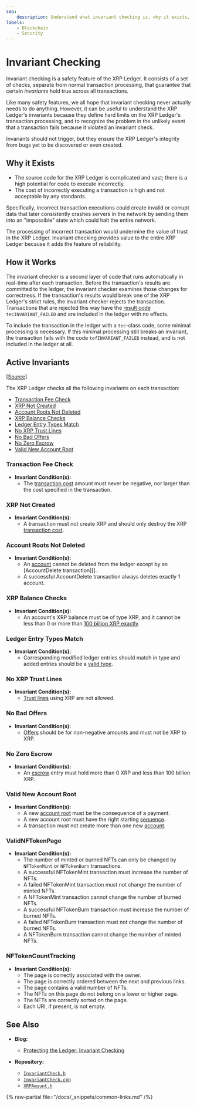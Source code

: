 ```yaml
---
seo:
    description: Understand what invariant checking is, why it exists, how it works, and what invariant checks are active.
labels:
    - Blockchain
    - Security
---
```

# Invariant Checking

Invariant checking is a safety feature of the XRP Ledger. It consists of a set of checks, separate from normal transaction processing, that guarantee that certain _invariants_ hold true across all transactions.

Like many safety features, we all hope that invariant checking never actually needs to do anything. However, it can be useful to understand the XRP Ledger's invariants because they define hard limits on the XRP Ledger's transaction processing, and to recognize the problem in the unlikely event that a transaction fails because it violated an invariant check.

Invariants should not trigger, but they ensure the XRP Ledger's integrity from bugs yet to be discovered or even created.


## Why it Exists

- The source code for the XRP Ledger is complicated and vast; there is a high potential for code to execute incorrectly.
- The cost of incorrectly executing a transaction is high and not acceptable by any standards.

Specifically, incorrect transaction executions could create invalid or corrupt data that later consistently crashes servers in the network by sending them into an "impossible" state which could halt the entire network.

The processing of incorrect transaction would undermine the value of trust in the XRP Ledger. Invariant checking provides value to the entire XRP Ledger because it adds the feature of reliability.



## How it Works

The invariant checker is a second layer of code that runs automatically in real-time after each transaction. Before the transaction's results are committed to the ledger, the invariant checker examines those changes for correctness. If the transaction's results would break one of the XRP Ledger's strict rules, the invariant checker rejects the transaction. Transactions that are rejected this way have the [result code](../../references/protocol/transactions/transaction-results/index.md) `tecINVARIANT_FAILED` and are included in the ledger with no effects.

To include the transaction in the ledger with a `tec`-class code, some minimal processing is necessary. If this minimal processing still breaks an invariant, the transaction fails with the code `tefINVARIANT_FAILED` instead, and is not included in the ledger at all.


## Active Invariants

[[Source]](https://github.com/XRPLF/rippled/blob/master/src/xrpld/app/tx/detail/InvariantCheck.h "Source")

The XRP Ledger checks all the following invariants on each transaction:

- [Transaction Fee Check](#transaction-fee-check)
- [XRP Not Created](#xrp-not-created)
- [Account Roots Not Deleted](#account-roots-not-deleted)
- [XRP Balance Checks](#xrp-balance-checks)
- [Ledger Entry Types Match](#ledger-entry-types-match)
- [No XRP Trust Lines](#no-xrp-trust-lines)
- [No Bad Offers](#no-bad-offers)
- [No Zero Escrow](#no-zero-escrow)
- [Valid New Account Root](#valid-new-account-root)


### Transaction Fee Check

- **Invariant Condition(s):**
    - The [transaction cost](../transactions/transaction-cost.md) amount must never be negative, nor larger than the cost specified in the transaction.


### XRP Not Created

- **Invariant Condition(s):**
    - A transaction must not create XRP and should only destroy the XRP [transaction cost](../transactions/transaction-cost.md).


### Account Roots Not Deleted

- **Invariant Condition(s):**
    - An [account](../accounts/index.md) cannot be deleted from the ledger except by an [AccountDelete transaction][].
    - A successful AccountDelete transaction always deletes exactly 1 account.


### XRP Balance Checks

- **Invariant Condition(s):**
    - An account's XRP balance must be of type XRP, and it cannot be less than 0 or more than [100 billion XRP exactly](https://github.com/XRPLF/rippled/blob/a7792ebcae63db64e9ae3d7704576252837c2512/include/xrpl/protocol/SystemParameters.h#L44-L51).


### Ledger Entry Types Match

- **Invariant Condition(s):**
    - Corresponding modified ledger entries should match in type and added entries should be a [valid type](../../references/protocol/ledger-data/ledger-entry-types/index.md).


### No XRP Trust Lines

- **Invariant Condition(s):**
    - [Trust lines](../tokens/fungible-tokens/index.md) using XRP are not allowed.


### No Bad Offers

- **Invariant Condition(s):**
    - [Offers](../../references/protocol/ledger-data/ledger-entry-types/offer.md) should be for non-negative amounts and must not be XRP to XRP.


### No Zero Escrow

- **Invariant Condition(s):**
    - An [escrow](../../references/protocol/ledger-data/ledger-entry-types/escrow.md) entry must hold more than 0 XRP and less than 100 billion XRP.


### Valid New Account Root

- **Invariant Condition(s):**
    - A new [account root](../../references/protocol/ledger-data/ledger-entry-types/accountroot.md) must be the consequence of a payment.
    - A new account root must have the right starting [sequence](../../references/protocol/data-types/basic-data-types.md#account-sequence).
    - A transaction must not create more than one new [account](../accounts/index.md).

### ValidNFTokenPage

- **Invariant Condition(s):**
    - The number of minted or burned NFTs can only be changed by `NFTokenMint` or `NFTokenBurn` transactions.
    - A successful NFTokenMint transaction must increase the number of NFTs.
    - A failed NFTokenMint transaction must not change the number of minted NFTs.
    - A NFTokenMint transaction cannot change the number of burned NFTs.
    - A successful NFTokenBurn transaction must increase the number of burned NFTs.
    - A failed NFTokenBurn transaction must not change the number of burned NFTs.
    - A NFTokenBurn transaction cannot change the number of minted NFTs.

### NFTokenCountTracking

- **Invariant Condition(s):**
    - The page is correctly associated with the owner.
    - The page is correctly ordered between the next and previous links.
    - The page contains a valid number of NFTs.
    - The NFTs on this page do not belong on a lower or higher page.
    - The NFTs are correctly sorted on the page.
    - Each URI, if present, is not empty.

## See Also

- **Blog:**
    - [Protecting the Ledger: Invariant Checking](/blog/2017/invariant-checking.md)

- **Repository:**
    - [`InvariantCheck.h`](https://github.com/XRPLF/rippled/blob/master/src/xrpld/app/tx/detail/InvariantCheck.h)
    - [`InvariantCheck.cpp`](https://github.com/XRPLF/rippled/blob/master/src/xrpld/app/tx/detail/InvariantCheck.cpp)
    - [`XRPAmount.h`](https://github.com/XRPLF/rippled/blob/master/include/xrpl/protocol/XRPAmount.h)


{% raw-partial file="/docs/_snippets/common-links.md" /%}
